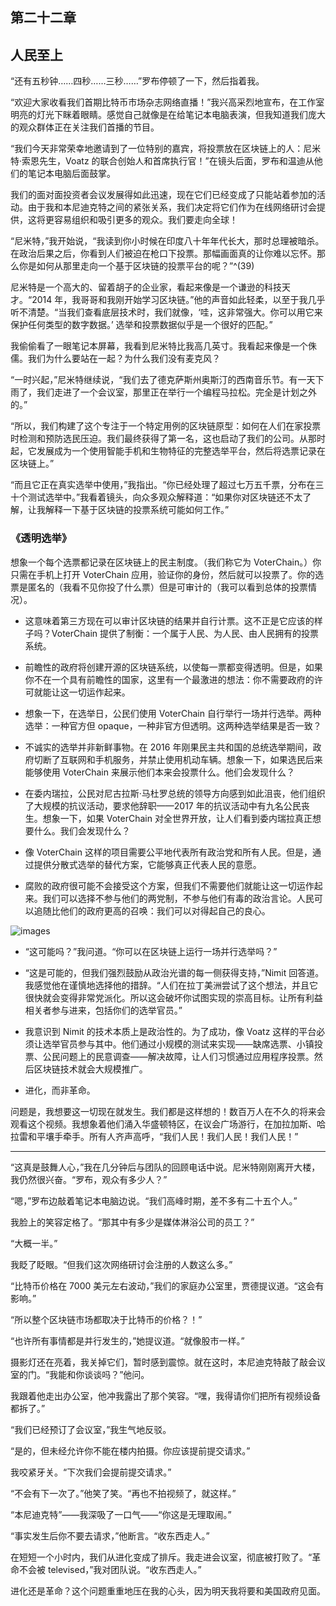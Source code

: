 ## 第二十二章

## 人民至上

“还有五秒钟……四秒……三秒……”罗布停顿了一下，然后指着我。

“欢迎大家收看我们首期比特币市场杂志网络直播！”我兴高采烈地宣布，在工作室明亮的灯光下眯着眼睛。感觉自己就像是在给笔记本电脑表演，但我知道我们庞大的观众群体正在关注我们首播的节目。

“我们今天非常荣幸地邀请到了一位特别的嘉宾，将投票放在区块链上的人：尼米特·索恩先生，Voatz 的联合创始人和首席执行官！”在镜头后面，罗布和温迪从他们的笔记本电脑后面鼓掌。

我们的面对面投资者会议发展得如此迅速，现在它们已经变成了只能站着参加的活动。由于我和本尼迪克特之间的紧张关系，我们决定将它们作为在线网络研讨会提供，这将更容易组织和吸引更多的观众。我们要走向全球！

“尼米特，”我开始说，“我读到你小时候在印度八十年年代长大，那时总理被暗杀。在政治后果之后，你看到人们被迫在枪口下投票。那幅画面真的让你难以忘怀。那么你是如何从那里走向一个基于区块链的投票平台的呢？”^(39)

尼米特是一个高大的、留着胡子的企业家，看起来像是一个谦逊的科技天才。“2014 年，我哥哥和我刚开始学习区块链。”他的声音如此轻柔，以至于我几乎听不清楚。“当我们查看底层技术时，我们就像，‘哇，这非常强大。你可以用它来保护任何类型的数字数据。’ 选举和投票数据似乎是一个很好的匹配。”

我偷偷看了一眼笔记本屏幕，我看到尼米特比我高几英寸。我看起来像是一个侏儒。我们为什么要站在一起？为什么我们没有麦克风？

“一时兴起，”尼米特继续说，“我们去了德克萨斯州奥斯汀的西南音乐节。有一天下雨了，我们走进了一个会议室，那里正在举行一个编程马拉松。完全是计划之外的。”

“所以，我们构建了这个专注于一个特定用例的区块链原型：如何在人们在家投票时检测和预防选民压迫。我们最终获得了第一名，这也启动了我们的公司。从那时起，它发展成为一个使用智能手机和生物特征的完整选举平台，然后将选票记录在区块链上。”

“而且它正在真实选举中使用，”我指出。“你已经处理了超过七万五千票，分布在三十个测试选举中。”我看着镜头，向众多观众解释道：“如果你对区块链还不太了解，让我解释一下基于区块链的投票系统可能如何工作。”

### 《透明选举》

想象一个每个选票都记录在区块链上的民主制度。（我们称它为 VoterChain。）你只需在手机上打开 VoterChain 应用，验证你的身份，然后就可以投票了。你的选票是匿名的（我看不见你投了什么票）但是可审计的（我可以看到总体的投票情况）。

-   这意味着第三方现在可以审计区块链的结果并自行计票。这不正是它应该的样子吗？VoterChain 提供了制衡：一个属于人民、为人民、由人民拥有的投票系统。

-   前瞻性的政府将创建开源的区块链系统，以使每一票都变得透明。但是，如果你不在一个具有前瞻性的国家，这里有一个最激进的想法：你不需要政府的许可就能让这一切运作起来。

-   想象一下，在选举日，公民们使用 VoterChain 自行举行一场并行选举。两种选举：一种官方但 opaque，一种非官方但透明。这两种选举结果是否一致？

-   不诚实的选举并非新鲜事物。在 2016 年刚果民主共和国的总统选举期间，政府切断了互联网和手机服务，并禁止使用机动车辆。想象一下，如果选民后来能够使用 VoterChain 来展示他们本来会投票什么。他们会发现什么？

-   在委内瑞拉，公民对尼古拉斯·马杜罗总统的领导方向感到如此沮丧，他们组织了大规模的抗议活动，要求他辞职——2017 年的抗议活动中有九名公民丧生。想象一下，如果 VoterChain 对全世界开放，让人们看到委内瑞拉真正想要什么。我们会发现什么？

-   像 VoterChain 这样的项目需要公平地代表所有政治党和所有人民。但是，通过提供分散式选举的替代方案，它能够真正代表人民的意愿。

-   腐败的政府很可能不会接受这个方案，但我们不需要他们就能让这一切运作起来。我们可以选择不参与他们的两党制，不参与他们有毒的政治言论。人民可以追随比他们的政府更高的召唤：我们可以对得起自己的良心。

![images](img/commonb.jpg)

-   “这可能吗？”我问道。“你可以在区块链上运行一场并行选举吗？”

-   “这是可能的，但我们强烈鼓励从政治光谱的每一侧获得支持，”Nimit 回答道。我感觉他在谨慎地选择他的措辞。“人们在拉丁美洲尝试了这个想法，并且它很快就会变得非常党派化。所以这会破坏你试图实现的崇高目标。让所有利益相关者参与进来，包括你们的选举官员。”

-   我意识到 Nimit 的技术本质上是政治性的。为了成功，像 Voatz 这样的平台必须让选举官员参与其中。他们通过小规模的测试来实现——缺席选票、小镇投票、公民问题上的民意调查——解决故障，让人们习惯通过应用程序投票。然后区块链技术就会大规模推广。

-   进化，而非革命。

问题是，我想要这一切现在就发生。我们都是这样想的！数百万人在不久的将来会观看这个视频。我想象着他们涌入华盛顿特区，在议会广场游行，在加拉加斯、哈拉雷和平壤手牵手。所有人齐声高呼，“我们人民！我们人民！我们人民！”

* * *

“这真是鼓舞人心，”我在几分钟后与团队的回顾电话中说。尼米特刚刚离开大楼，我仍然很兴奋。“罗布，观众有多少人？”

“嗯，”罗布边敲着笔记本电脑边说。“我们高峰时期，差不多有二十五个人。”

我脸上的笑容定格了。“那其中有多少是媒体淋浴公司的员工？”

“大概一半。”

我眨了眨眼。“但我们这次网络研讨会注册的人数这么多。”

“比特币价格在 7000 美元左右波动，”我们的家庭办公室里，贾德提议道。“这会有影响。”

“所以整个区块链市场都取决于比特币的价格？！”

“也许所有事情都是并行发生的，”她提议道。“就像股市一样。”

摄影灯还在亮着，我关掉它们，暂时感到震惊。就在这时，本尼迪克特敲了敲会议室的门。“我能和你谈谈吗？”他问。

我跟着他走出办公室，他冲我露出了那个笑容。“嘿，我得请你们把所有视频设备都拆了。”

“我们已经预订了会议室，”我生气地反驳。

“是的，但未经允许你不能在楼内拍摄。你应该提前提交请求。”

我咬紧牙关。“下次我们会提前提交请求。”

“不会有下一次了。”他笑了笑。“再也不拍视频了，就这样。”

“本尼迪克特”——我深吸了一口气——“你这是无理取闹。”

“事实发生后你不要去请求，”他断言。“收东西走人。”

在短短一个小时内，我们从进化变成了排斥。我走进会议室，彻底被打败了。“革命不会被 televised，”我对团队说。“收东西走人。”

进化还是革命？这个问题重重地压在我的心头，因为明天我将要和美国政府见面。
